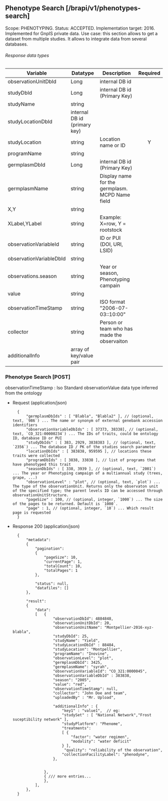 ## Phenotype Search [/brapi/v1/phenotypes-search]
Scope: PHENOTYPING.
Status: ACCEPTED.
Implementation target: 2016. Implemented for GnpIS private data. 
Use case: this section allows to get a dataset from multiple studies. It allows to integrate data from several databases.

###### Response data types
|Variable|Datatype|Description|Required|  
|------|------|------|:-----:|
|observationUnitDbId|Long|internal DB id ||
|studyDbId|Long|internal DB id (Primary Key)||
|studyName | string |||
|studyLocationDbId| internal DB id (primary key) ||
|studyLocation|string| Location name or ID|Y|
|programName|string|||
|germplasmDbId|Long|internal DB id (Primary Key)||
|germplasmName|string| Display name for the germplasm. MCPD Name field||
|X,Y|string|||
|XLabel,YLabel|string|Example: X=row, Y = rootstock||
|observationVariableId|string| ID or PUI (DOI, URI, LSID)||
|observationVariableDbId | string | ||
|observations.season|string| Year or season, Phenotyping campain||
|value|string|||
|observationTimeStamp|string|ISO format "2006-07-03::10:00"||
|collector|string| Person or team who has made the observaiton||
|additionalInfo|array of key/value pair|||

### Phenotype Search [POST]

observationTimeStamp : Iso Standard
observationValue data type inferred from the ontology 

+ Request (application/json)

        {
            "germplasmDbIds" : [ "Blabla", "Blabla2" ], // (optional, text, `986`) ... The name or synonym of external genebank accession identifiers
            "observationVariableDbIds" : [ 37373, 38338], // (optional, text, `CO_321:00000234`) ... The IDs of traits, could be ontology ID, database ID or PUI
            "studyDbIds" : [ 383, 2929, 3838383 ], // (optional, text, `2356`) ... The database ID / PK of the studies search parameter
            "locationDbIds" : [ 383838, 959595 ], // locations these traits were collected
            "programDbIds" : [ 3838, 33838 ], // list of programs that have phenotyped this trait
            "seasonDbIds" : [ 338, 3939 ], // (optional, text, `2001`) ... The year or Phenotyping campaign of a multiannual study (trees, grape, ...)
            "observationLevel" : "plot", // (optional, text, `plot`) ... The type of the observationUnit. Returns only the observaton unit of the specified type; the parent levels ID can be accessed through observationUnitStructure.
            "pageSize" : 100, // (optional, integer, `1000`) ... The size of the pages to be returned. Default is `1000`.
            "page" : 1, // (optional, integer, `10`) ... Which result page is requested
        }
 
+ Response 200 (application/json)

        {
            "metadata": 
            {
                "pagination": 
                {
                    "pageSize": 10,
                    "currentPage": 1,
                    "totalCount": 10,
                    "totalPages": 1
                },

                "status": null,
                "datafiles": []
            },

            "result": 
            {
                "data": 
                [   {
                        "observationDbId": 4884848,
                        "observationUnitDbId": 20,
                        "observationUnitName": "Montpellier-2016-xyz-blabla",
                        "studyDbId": 25,
                        "studyName": "Yield",
                        "studyLocationDbId" : 88484,
                        "studyLocation": "Montpellier",
                        "programName": "Inovine",
                        "observationLevel": "plot",
                        "germplasmDbId": 3425,
                        "germplasmName": "syrah",
                        "observationVariableId": "CO_321:0000045",
                        "observationVariableDbId" : 383838,
                        "season": "2005",
                        "value": "red",
                        "observationTimeStamp": null,
                        "collector": "John Doe and team",
                        "uploadedBy" : "Mr. Upload",

                        "additionalInfo" : { 
                            "key1" : "value1",  // eg:
                            "studySet" : [ "National Network","Frost suceptibility network" ],
                            "studyPlatform": "Phenome",
                            "treatments": 
                            [ {
                                "factor": "water regimen",
                                "modality": "water deficit"
                            } ],
                             "quality": "reliability of the observation",
                            "collectionFacilityLabel": "phenodyne",
                        },
                               

                    },
                    { /// more entries...
                    },
                ],
            },
        }
    
